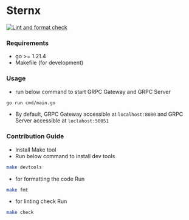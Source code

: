 # Sternx

[![Lint and format check](https://github.com/amirvalhalla/sternx/actions/workflows/linting.yml/badge.svg?branch=main)](https://github.com/amirvalhalla/sternx/actions/workflows/linting.yml)

### Requirements
- go >= 1.21.4
- Makefile (for development)

### Usage

- run below command to start GRPC Gateway and GRPC Server
```bash
go run cmd/main.go
```
- By default, GRPC Gateway accessible at `localhost:8080` and GRPC Server accessible at
`loclahost:50051`

### Contribution Guide
- Install Make tool
- Run below command to install dev tools
```bash
make devtools
```
- for formatting the code Run
```bash
make fmt
```
- for linting check Run
```bash
make check
```

